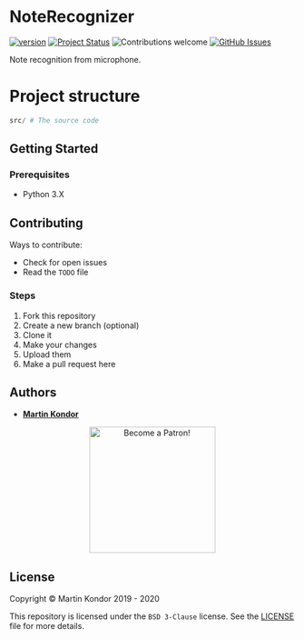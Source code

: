 # NoteRecognizer

[![version](https://img.shields.io/badge/version-v0.1.0-red.svg)](https://github.com/MartinKondor/NoteRecognizer) [![Project Status](https://img.shields.io/badge/status-active-brightgreen.svg)](https://github.com/MartinKondor/NoteRecognizer) ![Contributions welcome](https://img.shields.io/badge/contributions-welcome-brightgreen.svg) [![GitHub Issues](https://img.shields.io/github/issues/MartinKondor/NoteRecognizer.svg)](https://github.com/MartinKondor/NoteRecognizer/issues)

Note recognition from microphone.

# Project structure

```py
src/ # The source code
```

## Getting Started

### Prerequisites

* Python 3.X

## Contributing

Ways to contribute:

* Check for open issues
* Read the ```TODO``` file

### Steps

1. Fork this repository
2. Create a new branch (optional)
3. Clone it
4. Make your changes
5. Upload them
6. Make a pull request here

## Authors

* **[Martin Kondor](https://github.com/MartinKondor)**

<p align="center"><a href="https://www.patreon.com/bePatron?u=17006186" data-patreon-widget-type="become-patron-button"><img width="222" class="img-responsive" alt="Become a Patron!" title="Become a Patron!" src="https://martinkondor.github.io/img/become_a_patron_button.png"></a></p>

## License

Copyright &copy; Martin Kondor 2019 - 2020

This repository is licensed under the ```BSD 3-Clause``` license.
See the [LICENSE](./LICENSE) file for more details.
